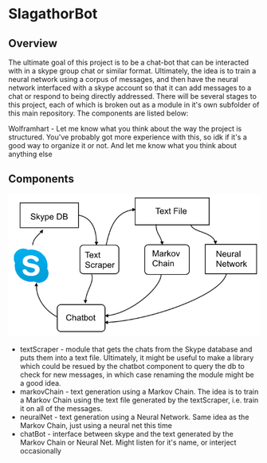 # SlagathorBot
## Overview
The ultimate goal of this project is to be a chat-bot that can be interacted with in a skype group chat or similar format. Ultimately, the idea is to train a neural network using a corpus of messages, and then have the neural network interfaced with a skype account so that it can add messages to a chat or respond to being directly addressed. There will be several stages to this project, each of which is broken out as a module in it's own subfolder of this main repository. The components are listed below:

Wolframhart - Let me know what you think about the way the project is structured. You've probably got more experience with this, so idk if it's a good way to organize it or not. And let me know what you think about anything else

## Components
![alt text](ComponentDiagram.png "Component Diagram")
* textScraper - module that gets the chats from the Skype database and puts them into a text file. Ultimately, it might be useful to make a library which could be resued by the chatbot component to query the db to check for new messages, in which case renaming the module might be a good idea.
* markovChain - text generation using a Markov Chain. The idea is to train a Markov Chain using the text file generated by the textScraper, i.e. train it on all of the messages.
* neuralNet - text generation using a Neural Network. Same idea as the Markov Chain, just using a neural net this time
* chatBot - interface between skype and the text generated by the Markov Chain or Neural Net. Might listen for it's name, or interject occasionally

